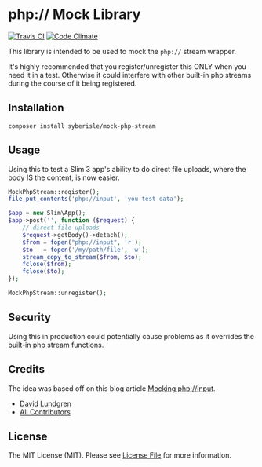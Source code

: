 # php:// Mock Library

[![Travis CI](https://secure.travis-ci.org/syberisle/mock-php-stream.png)](https://travis-ci.org/syberisle/mock-php-stream) [![Code Climate](https://codeclimate.com/github/syberisle/mock-php-stream/badges/gpa.svg)](https://codeclimate.com/github/syberisle/mock-php-stream)

This library is intended to be used to mock the `php://` stream wrapper.

It's highly recommended that you register/unregister this ONLY when you need it in a test. Otherwise it could interfere
with other built-in php streams during the course of it being registered.

## Installation

`composer install syberisle/mock-php-stream`

## Usage

Using this to test a Slim 3 app's ability to do direct file uploads, where the body IS the content, is
now easier. 

```php
MockPhpStream::register();
file_put_contents('php://input', 'you test data');

$app = new Slim\App();
$app->post('', function ($request) {
    // direct file uploads
    $request->getBody()->detach();
    $from = fopen("php://input", 'r');
    $to   = fopen('/my/path/file', 'w');
    stream_copy_to_stream($from, $to);
    fclose($from);
    fclose($to);
});

MockPhpStream::unregister();
```

## Security

Using this in production could potentially cause problems as it overrides the built-in php stream functions.

## Credits

The idea was based off on this blog article [Mocking php://input](http://news-from-the-basement.blogspot.com/2011/07/mocking-phpinput.html).

- [David Lundgren](https://github.com/dlundgren)
- [All Contributors](https://github.com/syberisle/pipeline/contributors)

## License

The MIT License (MIT). Please see [License File](LICENSE.md) for more information.